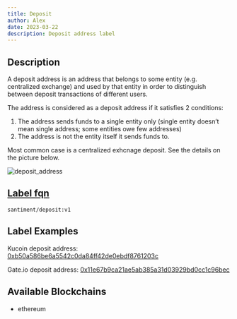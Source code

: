 ```yaml
---
title: Deposit
author: Alex
date: 2023-03-22
description: Deposit address label
---
```


## Description

A deposit address is an address that belongs to some entity (e.g. centralized exchange) and used by that entity in order to distinguish between deposit transactions of different users.

The address is considered as a deposit address if it satisfies 2 conditions:

1. The address sends funds to a single entity only (single entity doesn’t mean single address; some entities owe few addresses)
2. The address is not the entity itself it sends funds to.

Most common case is a centralized exhcnage deposit. See the details on the picture below.

![deposit_address](deposit-withdrawal.png)

## [Label fqn](/labels/label-fqn)

`santiment/deposit:v1`

## Label Examples

Kucoin deposit address: [0xb50a586be6a5542c0da84ff42de0ebdf8761203c](https://etherscan.io/address/0xb50a586be6a5542c0da84ff42de0ebdf8761203c)

Gate.io deposit address: [0x11e67b9ca21ae5ab385a31d03929bd0cc1c96bec](https://etherscan.io/address/0x11e67b9ca21ae5ab385a31d03929bd0cc1c96bec)


## Available Blockchains

* ethereum
